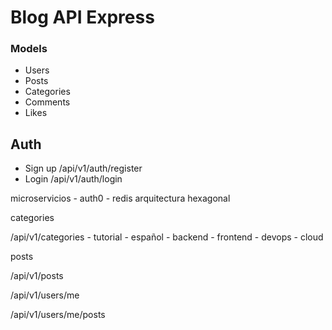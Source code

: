 # Blog API Express

### Models

- Users
- Posts
- Categories
- Comments
- Likes

## Auth 
- Sign up /api/v1/auth/register
- Login /api/v1/auth/login

microservicios
    - auth0
    - redis
arquitectura hexagonal

categories

/api/v1/categories
    - tutorial
    - español
    - backend
    - frontend
    - devops
    - cloud

posts

/api/v1/posts 


/api/v1/users/me

/api/v1/users/me/posts



